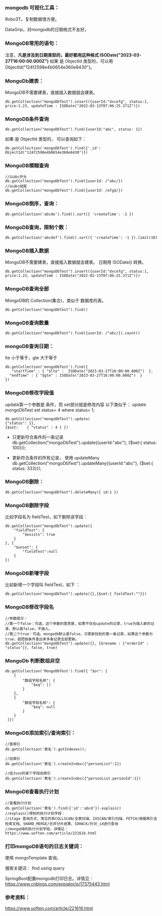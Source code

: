 ### mongodb 可视化工具：

Robo3T。复制数据很方便。

DataGrip，对mongodb的日期格式不友好。

### MongoDB常用的语句：
注意，**凡是涉及到日期类型的，最好都用这种格式 ISODate("2023-03-27T16:00:00.000Z")**
如果 是 ObjectId 类型的，可以用  ObjectId("124f2598e4b0654e360e8430")。

### MongoDb建表：

MongoDB不需要建表，直接插入数据就会建表。

```
db.getCollection("mongoDbTest").insert({userId:"dxcefg", status:1,  price:1.23, updateTime : ISODate("2022-02-13T07:06:25.371Z")})
```

### MongoDB条件查询
```
db.getCollection("mongoDbTest").find({userId:"abc", status: 1})
```
如果 是 ObjectId 类型的， 可以查询如下：
```
db.getCollection('mongoDbTest').find({'_id': ObjectId("124f2598e4b0654e360e8430")})
```

### MongoDB模糊查询
```
//以abc开头
db.getCollection("mongoDbTest").find({userId: /^abc/})
//以abc结尾
db.getCollection("mongoDbTest").find({userId: /efg$/})

```

### MongoDB倒序，查询：
```
db.getCollection('abcde').find().sort({ 'createTime': -1 })
```

### MongoDB查询，限制个数：
```
db.getCollection('abcdef').find().sort({ 'createTime': -1 }).limit(10)
```

### MongoDB插入数据
MongoDB不需要建表，直接插入数据就会建表。
日期用 ISODate() 转换。
```
db.getCollection("mongoDbTest").insert({userId:"dxcefg", status:1,  price:1.23, updateTime : ISODate("2022-02-13T07:06:25.371Z")})
```

### MongoDB查询全部
MongoDB的 Collection(集合)，类似于 数据库的表。
```
db.getCollection("mongoDbTest").find()
```




### MongoDB查询数量
```
db.getCollection("mongoDbTest").find({userId: /^abc/}).count()
```

### mongoDB查询日期：
lte 小于等于，gte 大于等于
```
db.getCollection('mongoDbTest').find({
   "startTime" : { "$lte" :  ISODate("2023-03-27T16:00:00.000Z")  },
  "endTime" : { "$gte" : ISODate("2023-03-27T16:00:00.000Z")  }
})
```





### MongoDB修改字段值
update第一个参数是 条件，而 set部分就是修改内容
以下类似于： update mongoDbTest set status= 4 where status= 1;

```
db.getCollection("mongoDbTest").update(
{"status": 1},
{$set:    { "status" : 4 } })
```

* 只更新符合条件的一条记录
  db.getCollection("mongoDbTest").update({userId:"abc"}, {$set:{ status: 100}});

* 更新符合条件的所有记录， 使用  updateMany
  db.getCollection("mongoDbTest").updateMany({userId:"abc"}, {$set:{ status: 333}});
### MongoDB删除：
```
db.getCollection("mongoDbTest").deleteMany({ id:1 })
```

### MongoDB删除字段
比如字段名为 fieldTest，如下删除该字段：
```
db.getCollection("mongoDbTest").update({
    "fieldTest": {
        "$exists": true
    }
}, {
    "$unset": {
        "fieldTest":null
    }
})
```
### MongoDB新增字段
比如新增一个字段叫 fieldTest，如下 ：
```
db.getCollection("mongoDbTest").update({},{$set:{ fieldTest:""}})
```


### MongoDB修改字段名
```
//参数提示：
//第一个false：可选，这个参数的意思是，如果不存在update的记录，true为插入新的记录，默认是false，不插入。
//第二个true：可选，mongodb默认是false，只更新找到的第一条记录，如果这个参数为true，就把按条件查出来多条记录全部更新。
db.getCollection("mongoDbTest").update({}, {$rename : {"orderId" : "status"}}, false, true)

```


### MongoDb 判断数组非空

```
db.getCollection('MongoDbTest').find({ "$or": [
    {
        "数组字段名称": {
            "$eq": []
        }
    },
    {
        "数组字段名称": {
            "$eq": null
        }
    }
 ]})
```


###  MongoDB添加索引/查询索引：

```
//查索引
db.getCollection('表名').getIndexes();

//加索引
db.getCollection('表名').createIndex({"personList":1})

//给Json的某个字段加索引
db.getCollection('表名').createIndex({"personList.personId":1})

```



### MongoDB查看执行计划

```
//查看执行计划
db.getCollection('表名').find({'id':'abcd'}).explain()
//explain()得到的执行计划字段：
//stage	查询方式，常见的有COLLSCAN/全表扫描、IXSCAN/索引扫描、FETCH/根据索引去检索文档、SHARD_MERGE/合并分片结果、IDHACK/针对_id进行查询
//mongoDB的执行计划字段，详情见： https://www.uoften.com/article/221616.html

```



### 打印mongoDB语句的日志关键词：
使用 mongoTemplate 查询。

搜索关键词： find using query

SpringBoot配置mongodb打印日志。详情见：https://www.cnblogs.com/expiator/p/17375443.html


### 参考资料：

https://www.uoften.com/article/221616.html

